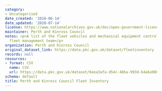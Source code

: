 ```yaml
---
category:
- Uncategorised
date_created: '2018-06-14'
date_updated: '2020-07-14'
license: https://www.nationalarchives.gov.uk/doc/open-government-licence/version/3/
maintainer: Perth and Kinross Council
notes: <p>A list of the fleet vehicles and mechanical equipment controlled by the
  fleet management team</p>
organization: Perth and Kinross Council
original_dataset_link: https://data.pkc.gov.uk/dataset/fleetinventory
records: null
resources:
- format: CSV
  name: CSV
  url: https://data.pkc.gov.uk/dataset/6eea3afa-d54c-48ba-993d-b4a6a988c549/resource/0931bcf2-4ef0-42ec-94d0-52f95e8eec54/download/fleetinventoryopendata.csv
schema: default
title: Perth and Kinross Council Fleet Inventory
---
```


